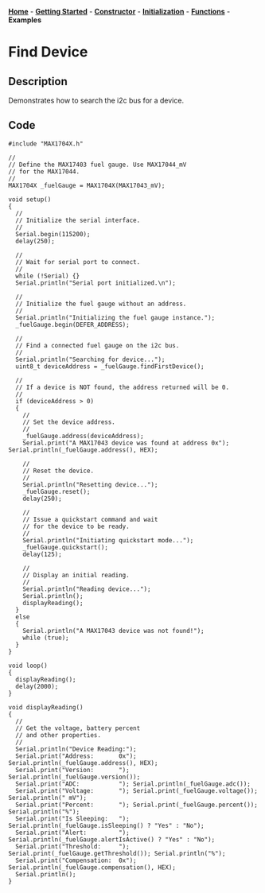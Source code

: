 [**Home**](https://porrey.github.io/max1704x) -
[**Getting Started**](https://porrey.github.io/max1704x/getting-started) -
[**Constructor**](https://porrey.github.io/max1704x/constructor) -
[**Initialization**](https://porrey.github.io/max1704x/initialization) -
[**Functions**](https://porrey.github.io/max1704x/functions) -
**Examples**
# Find Device

## Description

Demonstrates how to search the i2c bus for a device.

## Code
	#include "MAX1704X.h"
	
	//
	// Define the MAX17403 fuel gauge. Use MAX17044_mV
	// for the MAX17044.
	//
	MAX1704X _fuelGauge = MAX1704X(MAX17043_mV);
	
	void setup()
	{
	  //
	  // Initialize the serial interface.
	  //
	  Serial.begin(115200);
	  delay(250);
	
	  //
	  // Wait for serial port to connect.
	  //
	  while (!Serial) {}
	  Serial.println("Serial port initialized.\n");
	
	  //
	  // Initialize the fuel gauge without an address.
	  //
	  Serial.println("Initializing the fuel gauge instance.");
	  _fuelGauge.begin(DEFER_ADDRESS);
	
	  //
	  // Find a connected fuel gauge on the i2c bus.
	  //
	  Serial.println("Searching for device...");
	  uint8_t deviceAddress = _fuelGauge.findFirstDevice();
	
	  //
	  // If a device is NOT found, the address returned will be 0.
	  //
	  if (deviceAddress > 0)
	  {
	    //
	    // Set the device address.
	    //
	    _fuelGauge.address(deviceAddress);
	    Serial.print("A MAX17043 device was found at address 0x"); Serial.println(_fuelGauge.address(), HEX);
	
	    //
	    // Reset the device.
	    //
	    Serial.println("Resetting device...");
	    _fuelGauge.reset();
	    delay(250);
	
	    //
	    // Issue a quickstart command and wait
	    // for the device to be ready.
	    //
	    Serial.println("Initiating quickstart mode...");
	    _fuelGauge.quickstart();
	    delay(125);
	
	    //
	    // Display an initial reading.
	    //
	    Serial.println("Reading device...");
	    Serial.println();
	    displayReading();
	  }
	  else
	  {
	    Serial.println("A MAX17043 device was not found!");
	    while (true);
	  }
	}
	
	void loop()
	{
	  displayReading();
	  delay(2000);
	}
	
	void displayReading()
	{
	  //
	  // Get the voltage, battery percent
	  // and other properties.
	  //
	  Serial.println("Device Reading:");
	  Serial.print("Address:       0x"); Serial.println(_fuelGauge.address(), HEX);
	  Serial.print("Version:       "); Serial.println(_fuelGauge.version());
	  Serial.print("ADC:           "); Serial.println(_fuelGauge.adc());
	  Serial.print("Voltage:       "); Serial.print(_fuelGauge.voltage()); Serial.println(" mV");
	  Serial.print("Percent:       "); Serial.print(_fuelGauge.percent()); Serial.println("%");
	  Serial.print("Is Sleeping:   "); Serial.println(_fuelGauge.isSleeping() ? "Yes" : "No");
	  Serial.print("Alert:         "); Serial.println(_fuelGauge.alertIsActive() ? "Yes" : "No");
	  Serial.print("Threshold:     "); Serial.print(_fuelGauge.getThreshold()); Serial.println("%");
	  Serial.print("Compensation:  0x"); Serial.println(_fuelGauge.compensation(), HEX);
	  Serial.println();
	}